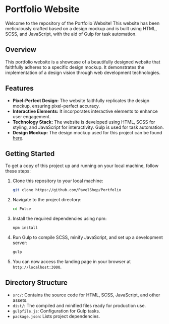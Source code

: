 # Portfolio Website

Welcome to the repository of the Portfolio Website! This website has been meticulously crafted based on a design mockup and is built using HTML, SCSS, and JavaScript, with the aid of Gulp for task automation.

## Overview

This portfolio website is a showcase of a beautifully designed website that faithfully adheres to a specific design mockup. It demonstrates the implementation of a design vision through web development technologies.

## Features

- **Pixel-Perfect Design:** The website faithfully replicates the design mockup, ensuring pixel-perfect accuracy.
- **Interactive Elements:** It incorporates interactive elements to enhance user engagement.
- **Technology Stack:** The website is developed using HTML, SCSS for styling, and JavaScript for interactivity. Gulp is used for task automation.
- **Design Mockup:** The design mockup used for this project can be found [here](https://www.figma.com/file/3IliX6lF3vgJFsDmYm01x9/Portfolio-Layout?node-id=0%3A1&mode=dev).

## Getting Started

To get a copy of this project up and running on your local machine, follow these steps:

1. Clone this repository to your local machine:

    ```bash
    git clone https://github.com/PavelShep/Portfolio
    ```

2. Navigate to the project directory:

    ```bash
    cd Pulse
    ```

3. Install the required dependencies using npm:

    ```bash
    npm install
    ```

4. Run Gulp to compile SCSS, minify JavaScript, and set up a development server:

    ```bash
    gulp
    ```

5. You can now access the landing page in your browser at `http://localhost:3000`.
 
## Directory Structure
- `src/`: Contains the source code for HTML, SCSS, JavaScript, and other assets.
- `dist/`: The compiled and minified files ready for production use.
- `gulpfile.js`: Configuration for Gulp tasks.
- `package.json`: Lists project dependencies.